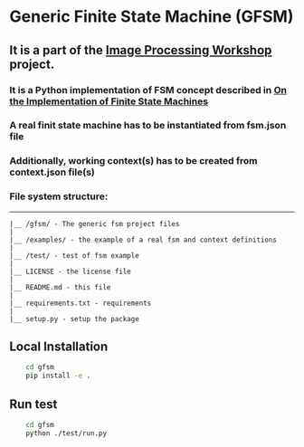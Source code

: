 # Generic Finite State Machine (GFSM)

## It is a part of the [Image Processing Workshop](https://github.com/ekarpovs/image-processing-workshop) project. 

### It is a Python implementation of FSM concept described in [On the Implementation of Finite State Machines](https://www.jillesvangurp.com/static/on_the_implementation_of_finite_state_machines.pdf)

### A real finit state machine has to be instantiated from fsm.json file

### Additionally, working context(s) has to be created from context.json file(s)

### File system structure:

_____
    |__ /gfsm/ - The generic fsm project files
    |
    |__ /examples/ - the example of a real fsm and context definitions
    |
    |__ /test/ - test of fsm example
    |
    |__ LICENSE - the license file
    |
    |__ README.md - this file
    |
    |__ requirements.txt - requirements
    |
    |__ setup.py - setup the package

## Local Installation

```bash
    cd gfsm
    pip install -e .
```

## Run test

```bash
    cd gfsm
    python ./test/run.py
```

